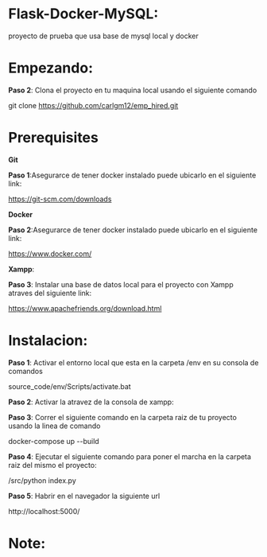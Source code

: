 # Flask-Docker-MySQL: 

proyecto de prueba que usa base de mysql local y docker

# Empezando:

**Paso 2**: Clona el proyecto en tu maquina local usando el siguiente comando

git clone https://github.com/carlgm12/emp_hired.git

# Prerequisites

**Git**

**Paso 1**:Asegurarce de tener docker instalado puede ubicarlo en el siguiente link:

https://git-scm.com/downloads

**Docker**

**Paso 2**:Asegurarce de tener docker instalado puede ubicarlo en el siguiente link:

https://www.docker.com/

**Xampp**:

**Paso 3**: Instalar una base de datos local para el proyecto con Xampp atraves del siguiente link:

https://www.apachefriends.org/download.html

# Instalacion:

**Paso 1**: Activar el entorno local que esta en la carpeta /env en su consola de comandos

source_code/env/Scripts/activate.bat

**Paso 2**: Activar la atravez de la consola de xampp:

**Paso 3**: Correr el siguiente comando en la carpeta raiz de tu proyecto usando la linea de comando

docker-compose up --build

**Paso 4**: Ejecutar el siguiente comando para poner el marcha en la carpeta raiz del mismo el proyecto:

/src/python index.py

**Paso 5**: Habrir en el navegador la siguiente url

http://localhost:5000/

# Note:

